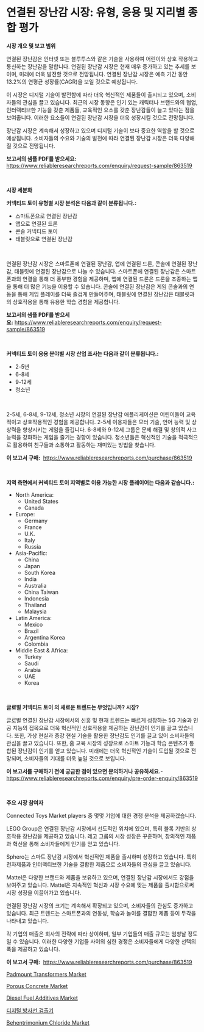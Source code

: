 <p><h1>연결된 장난감 시장: 유형, 응용 및 지리별 종합 평가</h1></p><p><strong>시장 개요 및 보고 범위</strong></p>
<p><p>연결된 장난감은 인터넷 또는 블루투스와 같은 기술을 사용하여 어린이와 상호 작용하고 통신하는 장난감을 말합니다. 연결된 장난감 시장은 현재 매우 증가하고 있는 추세를 보이며, 미래에 더욱 발전할 것으로 전망됩니다. 연결된 장난감 시장은 예측 기간 동안 13.2%의 연평균 성장률(CAGR)을 보일 것으로 예상됩니다.</p><p>이 시장은 디지털 기술이 발전함에 따라 더욱 혁신적인 제품들이 출시되고 있으며, 소비자들의 관심을 끌고 있습니다. 최근의 시장 동향은 인기 있는 캐릭터나 브랜드와의 협업, 인터랙티브한 기능을 갖춘 제품들, 교육적인 요소를 갖춘 장난감들이 늘고 있다는 점을 보여줍니다. 이러한 요소들이 연결된 장난감 시장을 더욱 성장시킬 것으로 전망됩니다.</p><p>장난감 시장은 계속해서 성장하고 있으며 디지털 기술이 보다 중요한 역할을 할 것으로 예상됩니다. 소비자들의 수요와 기술의 발전에 따라 연결된 장난감 시장은 더욱 다양해질 것으로 전망됩니다.</p></p>
<p><strong>보고서의 샘플 PDF를 받으세요:</strong> <a href="https://www.reliableresearchreports.com/enquiry/request-sample/863519">https://www.reliableresearchreports.com/enquiry/request-sample/863519</a></p>
<p>&nbsp;</p>
<p><strong>시장 세분화</strong></p>
<p><strong>커넥티드 토이 유형별 시장 분석은 다음과 같이 분류됩니다.:</strong></p>
<p><ul><li>스마트폰으로 연결된 장난감</li><li>앱으로 연결된 드론</li><li>콘솔 커넥티드 토이</li><li>태블릿으로 연결된 장난감</li></ul></p>
<p>&nbsp;</p>
<p><p>연결된 장난감 시장은 스마트폰에 연결된 장난감, 앱에 연결된 드론, 콘솔에 연결된 장난감, 태블릿에 연결된 장난감으로 나눌 수 있습니다. 스마트폰에 연결된 장난감은 스마트폰과의 연결을 통해 더 풍부한 경험을 제공하며, 앱에 연결된 드론은 드론을 조종하는 앱을 통해 더 많은 기능을 이용할 수 있습니다. 콘솔에 연결된 장난감은 게임 콘솔과의 연동을 통해 게임 플레이를 더욱 즐겁게 만들어주며, 태블릿에 연결된 장난감은 태블릿과의 상호작용을 통해 유용한 학습 경험을 제공합니다.</p></p>
<p><strong>보고서의 샘플 PDF를 받으세요:</strong>&nbsp;<a href="https://www.reliableresearchreports.com/enquiry/request-sample/863519">https://www.reliableresearchreports.com/enquiry/request-sample/863519</a></p>
<p>&nbsp;</p>
<p><strong> 커넥티드 토이 응용 분야별 시장 산업 조사는 다음과 같이 분류됩니다.:</strong></p>
<p><ul><li>2-5년</li><li>6-8세</li><li>9-12세</li><li>청소년</li></ul></p>
<p>&nbsp;</p>
<p><p>2-5세, 6-8세, 9-12세, 청소년 시장의 연결된 장난감 애플리케이션은 어린이들이 교육적이고 상호작용적인 경험을 제공합니다. 2-5세 이용자들은 모터 기술, 언어 능력 및 상상력을 향상시키는 게임을 즐깁니다. 6-8세와 9-12세 그룹은 문제 해결 및 창의적 사고 능력을 강화하는 게임을 즐기는 경향이 있습니다. 청소년들은 혁신적인 기술을 적극적으로 활용하여 친구들과 소통하고 활동하는 재미있는 방법을 찾습니다.</p></p>
<p><strong>이 보고서 구매:</strong>&nbsp; <a href="https://www.reliableresearchreports.com/purchase/863519">https://www.reliableresearchreports.com/purchase/863519</a></p>
<p>&nbsp;</p>
<p><strong>지역 측면에서 커넥티드 토이 지역별로 이용 가능한 시장 플레이어는 다음과 같습니다.:</strong></p>
<p><ul>
    <li>
        North America:
        <ul>
            <li>United States</li>
            <li>Canada</li>
        </ul>
    </li>
    <li>
        Europe:
        <ul>
            <li>Germany</li>
            <li>France</li>
            <li>U.K.</li>
            <li>Italy</li>
            <li>Russia</li>
        </ul>
    </li>
    <li>
        Asia-Pacific:
        <ul>
            <li>China</li>
            <li>Japan</li>
            <li>South Korea</li>
            <li>India</li>
            <li>Australia</li>
            <li>China Taiwan</li>
            <li>Indonesia</li>
            <li>Thailand</li>
            <li>Malaysia</li>
        </ul>
    </li>
    <li>
        Latin America:
        <ul>
            <li>Mexico</li>
            <li>Brazil</li>
            <li>Argentina Korea</li>
            <li>Colombia</li>
        </ul>
    </li>
    <li>
        Middle East & Africa:
        <ul>
            <li>Turkey</li>
            <li>Saudi</li>
            <li>Arabia</li>
            <li>UAE</li>
            <li>Korea</li>
        </ul>
    </li>
    </ul></p>
<p>&nbsp;</p>
<p><strong>글로벌 커넥티드 토이 의 새로운 트렌드는 무엇입니까? 시장?</strong></p>
<p><p>글로벌 연결된 장난감 시장에서의 신흥 및 현재 트렌드는 빠르게 성장하는 5G 기술과 인공 지능의 접목으로 더욱 혁신적인 상호작용을 제공하는 장난감이 인기를 끌고 있습니다. 또한, 가상 현실과 증강 현실 기술을 활용한 장난감도 인기를 끌고 있어 소비자들의 관심을 끌고 있습니다. 또한, 홈 교육 시장의 성장으로 스마트 기능과 학습 콘텐츠가 통합된 장난감이 인기를 얻고 있습니다. 미래에는 더욱 혁신적인 기술이 도입될 것으로 전망되며, 소비자들의 기대를 더욱 높일 것으로 보입니다.</p></p>
<p><strong>이 보고서를 구매하기 전에 궁금한 점이 있으면 문의하거나 공유하세요.</strong>- <a href="https://www.reliableresearchreports.com/enquiry/pre-order-enquiry/863519">https://www.reliableresearchreports.com/enquiry/pre-order-enquiry/863519</a></p>
<p>&nbsp;</p>
<p><strong>주요 시장 참여자</strong></p>
<p><p>Connected Toys Market players 중 몇몇 기업에 대한 경쟁 분석을 제공하겠습니다.</p><p>LEGO Group은 연결된 장난감 시장에서 선도적인 위치에 있으며, 특히 블록 기반의 상호작용 장난감을 제공하고 있습니다. 레고 그룹의 시장 성장은 꾸준하며, 창의적인 제품과 혁신을 통해 소비자들에게 인기를 얻고 있습니다.</p><p>Sphero는 스마트 장난감 시장에서 혁신적인 제품을 출시하며 성장하고 있습니다. 특히 전자제품과 인터랙티브한 기술을 결합한 제품으로 소비자들의 관심을 끌고 있습니다.</p><p>Mattel은 다양한 브랜드와 제품을 보유하고 있으며, 연결된 장난감 시장에서도 강점을 보여주고 있습니다. Mattel은 지속적인 혁신과 시장 수요에 맞는 제품을 출시함으로써 시장 성장을 이끌어가고 있습니다.</p><p>연결된 장난감 시장의 크기는 계속해서 확장되고 있으며, 소비자들의 관심도 증가하고 있습니다. 최근 트렌드는 스마트폰과의 연동성, 학습과 놀이를 결합한 제품 등이 두각을 나타내고 있습니다.</p><p>각 기업의 매출은 회사의 전략에 따라 상이하며, 일부 기업들의 매출 규모는 엄청날 정도일 수 있습니다. 이러한 다양한 기업들 사이의 심한 경쟁은 소비자들에게 다양한 선택의 폭을 제공하고 있습니다.</p></p>
<p><strong>이 보고서 구매:</strong>&nbsp;&nbsp;<a href="https://www.reliableresearchreports.com/purchase/863519">https://www.reliableresearchreports.com/purchase/863519</a></p>
<p><p><a href="https://view.publitas.com/reportprime-1/padmount-transformers-market-offers-provide-insightful-data-for-the-time-period-from-2024-to-2031-and-also-provide-analysis-based-on-application-type-and-region/">Padmount Transformers Market</a></p><p><a href="https://cat-emmental-94b.notion.site/Porous-Concrete-Market-Dynamics-2024-2031-Also-about-Its-Market-Trends-Projections-and-Opportunit-a67bd2943d1c459da3808b4b0b5db3de">Porous Concrete Market</a></p><p><a href="https://github.com/sofayahoo2023/Market-Research-Report-List-3/blob/main/diesel-fuel-additives-market.md">Diesel Fuel Additives Market</a></p><p><a href="https://github.com/vss5505pa7z1p/Market-Research-Report-List-1/blob/main/4064799189440.md">디지털 방사선 검출기</a></p><p><a href="https://github.com/joannesouthgate/Market-Research-Report-List-2/blob/main/behentrimonium-chloride-market.md">Behentrimonium Chloride Market</a></p></p>
